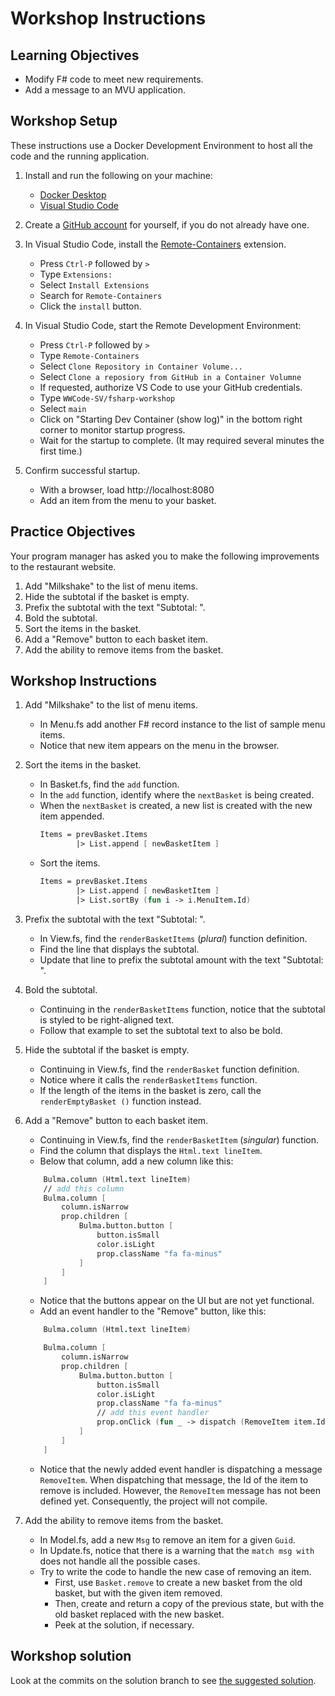 # Workshop Instructions

## Learning Objectives

* Modify F# code to meet new requirements.
* Add a message to an MVU application.

## Workshop Setup

These instructions use a Docker Development Environment to host all the code and the running application.

1. Install and run the following on your machine:

    * [Docker Desktop](https://www.docker.com/products/docker-desktop)
    * [Visual Studio Code](https://code.visualstudio.com/Download)

1. Create a [GitHub account](https://github.com/join) for yourself, if you do not already have one.

1. In Visual Studio Code, install the [Remote-Containers](https://marketplace.visualstudio.com/items?itemName=ms-vscode-remote.remote-containers) extension.

    * Press `Ctrl-P` followed by `>`
    * Type `Extensions:`
    * Select `Install Extensions`
    * Search for `Remote-Containers`
    * Click the `install` button.

1. In Visual Studio Code, start the Remote Development Environment:

    * Press `Ctrl-P` followed by `>`
    * Type `Remote-Containers`
    * Select `Clone Repository in Container Volume...`
    * Select `Clone a reposiory from GitHub in a Container Volumne`
    * If requested, authorize VS Code to use your GitHub credentials.
    * Type `WWCode-SV/fsharp-workshop`
    * Select `main`
    * Click on "Starting Dev Container (show log)" in the bottom right corner to monitor startup progress.
    * Wait for the startup to complete. (It may required several minutes the first time.)

1. Confirm successful startup.

    * With a browser, load http://localhost:8080
    * Add an item from the menu to your basket.

## Practice Objectives

Your program manager has asked you to make the following improvements to the restaurant website.

1. Add "Milkshake" to the list of menu items.
1. Hide the subtotal if the basket is empty.
1. Prefix the subtotal with the text "Subtotal: ".
1. Bold the subtotal.
1. Sort the items in the basket.
1. Add a "Remove" button to each basket item.
1. Add the ability to remove items from the basket.

## Workshop Instructions

1. Add "Milkshake" to the list of menu items.

    * In Menu.fs add another F# record instance to the list of sample menu items.
    * Notice that new item appears on the menu in the browser.  

1. Sort the items in the basket.

    * In Basket.fs, find the `add` function.
    * In the `add` function, identify where the `nextBasket` is being created.
    * When the `nextBasket` is created, a new list is created with the new item appended.  
      ```fsharp
      Items = prevBasket.Items
              |> List.append [ newBasketItem ]
      ```
    * Sort the items.  
      ```fsharp
      Items = prevBasket.Items
              |> List.append [ newBasketItem ]
              |> List.sortBy (fun i -> i.MenuItem.Id)
      ```

1. Prefix the subtotal with the text "Subtotal: ".

    * In View.fs, find the `renderBasketItems` (_plural_) function definition.
    * Find the line that displays the subtotal.
    * Update that line to prefix the subtotal amount with the text "Subtotal: ".

1. Bold the subtotal.

    * Continuing in the `renderBasketItems` function, notice that the subtotal is styled to be right-aligned text.
    * Follow that example to set the subtotal text to also be bold.

1. Hide the subtotal if the basket is empty.

    * Continuing in View.fs, find the `renderBasket` function definition.
    * Notice where it calls the `renderBasketItems` function.
    * If the length of the items in the basket is zero, call the `renderEmptyBasket ()` function instead.

1. Add a "Remove" button to each basket item.

    * Continuing in View.fs, find the `renderBasketItem` (_singular_) function.
    * Find the column that displays the `Html.text lineItem`.
    * Below that column, add a new column like this:  

    ```fsharp
        Bulma.column (Html.text lineItem)
        // add this column
        Bulma.column [
            column.isNarrow
            prop.children [
                Bulma.button.button [
                    button.isSmall
                    color.isLight
                    prop.className "fa fa-minus"
                ]
            ]
        ]
    ```

    * Notice that the buttons appear on the UI but are not yet functional.
    * Add an event handler to the "Remove" button, like this:

    ```fsharp
        Bulma.column (Html.text lineItem)

        Bulma.column [
            column.isNarrow
            prop.children [
                Bulma.button.button [
                    button.isSmall
                    color.isLight
                    prop.className "fa fa-minus"
                    // add this event handler
                    prop.onClick (fun _ -> dispatch (RemoveItem item.Id))
                ]
            ]
        ]
    ```

    * Notice that the newly added event handler is dispatching a message `RemoveItem`. When dispatching that message, the Id of the item to remove is included. However, the `RemoveItem` message has not been defined yet. Consequently, the project will not compile.

1. Add the ability to remove items from the basket.

    * In Model.fs, add a new `Msg` to remove an item for a given `Guid`.
    * In Update.fs, notice that there is a warning that the `match msg with` does not handle all the possible cases.
    * Try to write the code to handle the new case of removing an item.
        * First, use `Basket.remove` to create a new basket from the old basket, but with the given item removed.
        * Then, create and return a copy of the previous state, but with the old basket replaced with the new basket.
        * Peek at the solution, if necessary.

## Workshop solution

Look at the commits on the solution branch to see [the suggested solution](https://github.com/WWCode-SV/fsharp-workshop/commits/solution).
